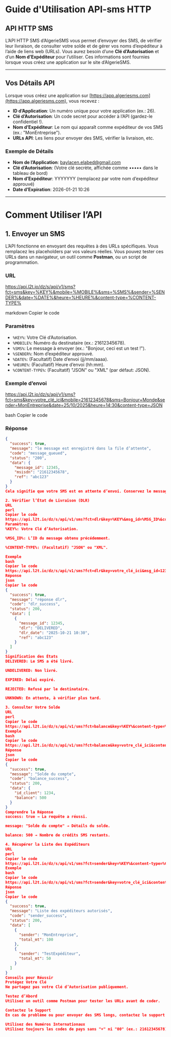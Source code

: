 # Guide d'Utilisation API-sms HTTP

## API HTTP SMS
L’API HTTP SMS d’AlgerieSMS vous permet d’envoyer des SMS, de vérifier leur livraison, de consulter votre solde et de gérer vos noms d’expéditeur à l’aide de liens web (URLs). Vous aurez besoin d’une **Clé d’Autorisation** et d’un **Nom d’Expéditeur** pour l’utiliser. Ces informations sont fournies lorsque vous créez une application sur le site d’AlgerieSMS.

---

## Vos Détails API
Lorsque vous créez une application sur [https://app.algeriesms.com](https://app.algeriesms.com), vous recevez :

- **ID d’Application**: Un numéro unique pour votre application (ex.: 26).  
- **Clé d’Autorisation**: Un code secret pour accéder à l’API (gardez-le confidentiel !).  
- **Nom d’Expéditeur**: Le nom qui apparaît comme expéditeur de vos SMS (ex.: "MonEntreprise").  
- **URLs API**: Les liens pour envoyer des SMS, vérifier la livraison, etc.

### Exemple de Détails
- **Nom de l’Application**: baylacen.elabed@gmail.com  
- **Clé d’Autorisation**: (Votre clé secrète, affichée comme ••••• dans le tableau de bord)  
- **Nom d’Expéditeur**: YYYYYYY (remplacez par votre nom d’expéditeur approuvé)  
- **Date d’Expiration**: 2026-01-21 10:26  

---

# Comment Utiliser l’API

## 1. Envoyer un SMS
L’API fonctionne en envoyant des requêtes à des URLs spécifiques. Vous remplacez les placeholders par vos valeurs réelles. Vous pouvez tester ces URLs dans un navigateur, un outil comme **Postman**, ou un script de programmation.

### URL
https://api.l2t.io/dz/s/api/v1/sms?fct=sms&key=%KEY%&mobile=%MOBILE%&sms=%SMS%&sender=%SENDER%&date=%DATE%&heure=%HEURE%&content-type=%CONTENT-TYPE%

markdown
Copier le code

### Paramètres
- `%KEY%`: Votre Clé d’Autorisation.  
- `%MOBILE%`: Numéro du destinataire (ex.: 21612345678).  
- `%SMS%`: Le message à envoyer (ex.: "Bonjour, ceci est un test !").  
- `%SENDER%`: Nom d’expéditeur approuvé.  
- `%DATE%`: (Facultatif) Date d’envoi (jj/mm/aaaa).  
- `%HEURE%`: (Facultatif) Heure d’envoi (hh:mm).  
- `%CONTENT-TYPE%`: (Facultatif) "JSON" ou "XML" (par défaut: JSON).

### Exemple d’envoi
https://api.l2t.io/dz/s/api/v1/sms?fct=sms&key=votre_clé_ici&mobile=21612345678&sms=Bonjour+Monde&sender=MonEntreprise&date=25/10/2025&heure=14:30&content-type=JSON

bash
Copier le code

### Réponse
```json
{
  "success": true,
  "message": "le message est enregistré dans la file d’attente",
  "code": "message_queued",
  "status": "200",
  "data": {
    "message_id": 12345,
    "msisdn": "21612345678",
    "ref": "abc123"
  }
}
Cela signifie que votre SMS est en attente d’envoi. Conservez le message_id pour vérifier la livraison plus tard.

2. Vérifier l’État de Livraison (DLR)
URL
perl
Copier le code
https://api.l2t.io/dz/s/api/v1/sms?fct=dlr&key=%KEY%&msg_id=%MSG_ID%&content-type=%CONTENT-TYPE%
Paramètres
%KEY%: Votre Clé d’Autorisation.

%MSG_ID%: L’ID du message obtenu précédemment.

%CONTENT-TYPE%: (Facultatif) "JSON" ou "XML".

Exemple
bash
Copier le code
https://api.l2t.io/dz/s/api/v1/sms?fct=dlr&key=votre_clé_ici&msg_id=12345&content-type=JSON
Réponse
json
Copier le code
{
  "success": true,
  "message": "réponse dlr",
  "code": "dlr_success",
  "status": 200,
  "data": [
    {
      "message_id": 12345,
      "dlr": "DELIVERED",
      "dlr_date": "2025-10-21 10:30",
      "ref": "abc123"
    }
  ]
}
Signification des États
DELIVERED: Le SMS a été livré.

UNDELIVERED: Non livré.

EXPIRED: Délai expiré.

REJECTED: Refusé par le destinataire.

UNKNOWN: En attente, à vérifier plus tard.

3. Consulter Votre Solde
URL
perl
Copier le code
https://api.l2t.io/dz/s/api/v1/sms?fct=balance&key=%KEY%&content-type=%CONTENT-TYPE%
Exemple
bash
Copier le code
https://api.l2t.io/dz/s/api/v1/sms?fct=balance&key=votre_clé_ici&content-type=JSON
Réponse
json
Copier le code
{
  "success": true,
  "message": "Solde du compte",
  "code": "balance_success",
  "status": 200,
  "data": {
    "id_client": 1234,
    "balance": 500
  }
}
Comprendre la Réponse
success: true → La requête a réussi.

message: "Solde du compte" → Détails du solde.

balance: 500 → Nombre de crédits SMS restants.

4. Récupérer la Liste des Expéditeurs
URL
perl
Copier le code
https://api.l2t.io/dz/s/api/v1/sms?fct=sender&key=%KEY%&content-type=%CONTENT-TYPE%
Exemple
bash
Copier le code
https://api.l2t.io/dz/s/api/v1/sms?fct=sender&key=votre_clé_ici&content-type=JSON
Réponse
json
Copier le code
{
  "success": true,
  "message": "Liste des expéditeurs autorisés",
  "code": "sender_success",
  "status": 200,
  "data": [
    {
      "sender": "MonEntreprise",
      "total_mt": 100
    },
    {
      "sender": "TestExpéditeur",
      "total_mt": 50
    }
  ]
}
Conseils pour Réussir
Protégez Votre Clé
Ne partagez pas votre Clé d’Autorisation publiquement.

Testez d’Abord
Utilisez un outil comme Postman pour tester les URLs avant de coder.

Contactez le Support
En cas de problème ou pour envoyer des SMS longs, contactez le support d’AlgerieSMS.

Utilisez des Numéros Internationaux
Utilisez toujours les codes de pays sans "+" ni "00" (ex.: 21612345678).